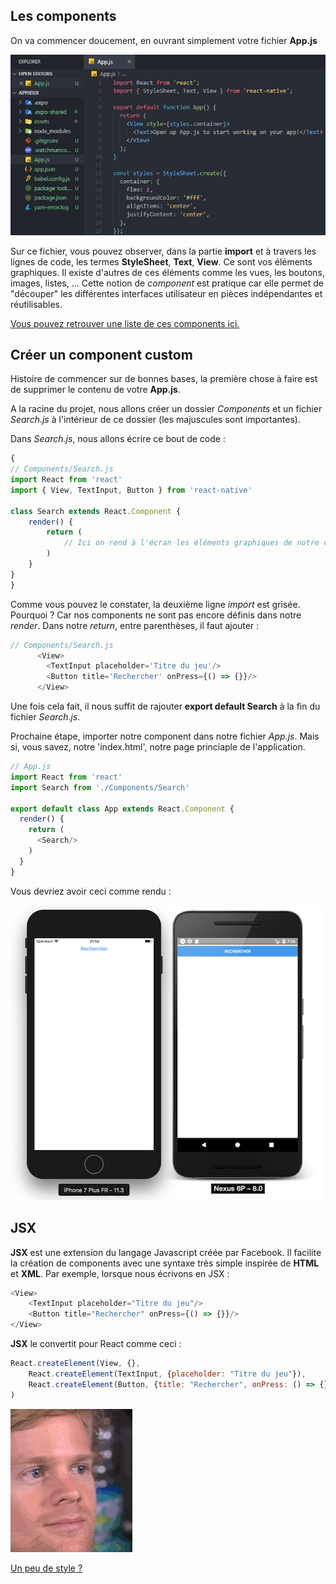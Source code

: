 ## Les components

On va commencer doucement, en ouvrant simplement votre fichier **App.js**  

![image code-hello-world](../assets/img/code-1.png)  

Sur ce fichier, vous pouvez observer, dans la partie **import** et à travers les lignes de code, les termes **StyleSheet**, **Text**, **View**. Ce sont vos éléments graphiques. Il existe d'autres de ces éléments comme les vues, les boutons, images, listes, ... Cette notion de *component* est pratique car elle permet de "découper" les différentes interfaces utilisateur en pièces indépendantes et réutilisables.  

<a href="https://facebook.github.io/react-native/docs/components-and-apis.html#basic-components">Vous pouvez retrouver une liste de ces components ici.</a>  

## Créer un component custom

Histoire de commencer sur de bonnes bases, la première chose à faire est de supprimer le contenu de votre **App.js**.  

A la racine du projet, nous allons créer un dossier *Components* et un fichier *Search.js* à l'intérieur de ce dossier (les majuscules sont importantes).

Dans *Search.js*, nous allons écrire ce bout de code :  

```javascript
{
// Components/Search.js
import React from 'react'
import { View, TextInput, Button } from 'react-native'

class Search extends React.Component {
    render() {
        return (
            // Ici on rend à l'écran les éléments graphiques de notre component custom Search
        )
    }
}
}
```  

Comme vous pouvez le constater, la deuxième ligne *import* est grisée. Pourquoi ? Car nos components ne sont pas encore définis dans notre *render*. Dans notre *return*, entre parenthèses, il faut ajouter : 

```javascript
// Components/Search.js
      <View>
        <TextInput placeholder='Titre du jeu'/>
        <Button title='Rechercher' onPress={() => {}}/>
      </View>
```

Une fois cela fait, il nous suffit de rajouter **export default Search** à la fin du fichier *Search.js*.  

Prochaine étape, importer notre component dans notre fichier *App.js*. Mais si, vous savez, notre 'index.html', notre page princiaple de l'application.  

```javascript
// App.js
import React from 'react'
import Search from './Components/Search'

export default class App extends React.Component {
  render() {
    return (
      <Search/>
    )
  }
}
```  

Vous devriez avoir ceci comme rendu :  

![image smartphones-search](../assets/img/smartphone-diff.png)  

## JSX

**JSX** est une extension du langage Javascript créée par Facebook. Il facilite la création de components avec une syntaxe très simple inspirée de **HTML** et **XML**. Par exemple, lorsque nous écrivons en JSX :  

```javascript
<View>
    <TextInput placeholder="Titre du jeu"/>
    <Button title="Rechercher" onPress={() => {}}/>
</View>
```  

**JSX** le convertit pour React comme ceci :  

```javascript
React.createElement(View, {},
  	React.createElement(TextInput, {placeholder: "Titre du jeu"}),
    React.createElement(Button, {title: "Rechercher", onPress: () => {}})
)
```  

![image what gif](../assets/gif/what.gif)

<a href="./react-native-3.md">Un peu de style ?</a>